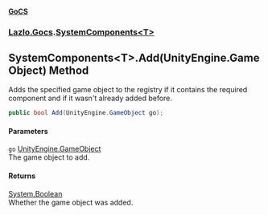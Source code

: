 #### [GoCS](./index.md 'index')
### [Lazlo.Gocs](./Lazlo-Gocs.md 'Lazlo.Gocs').[SystemComponents&lt;T&gt;](./Lazlo-Gocs-SystemComponents-T-.md 'Lazlo.Gocs.SystemComponents&lt;T&gt;')
## SystemComponents&lt;T&gt;.Add(UnityEngine.GameObject) Method
Adds the specified game object to the registry if it contains the required component and if it wasn't already added before.  
```C#
public bool Add(UnityEngine.GameObject go);
```
#### Parameters
<a name='Lazlo-Gocs-SystemComponents-T--Add(UnityEngine-GameObject)-go'></a>
`go` [UnityEngine.GameObject](https://docs.microsoft.com/en-us/dotnet/api/UnityEngine.GameObject 'UnityEngine.GameObject')  
The game object to add.  
  
#### Returns
[System.Boolean](https://docs.microsoft.com/en-us/dotnet/api/System.Boolean 'System.Boolean')  
Whether the game object was added.  
